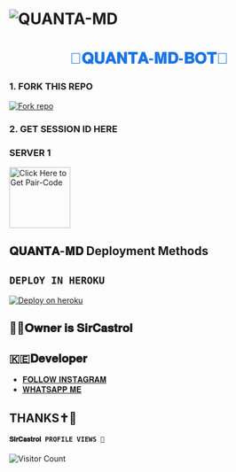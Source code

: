  # ![QUANTA-MD](https://readme-typing-svg.demolab.com?font=Poppins&size=24&pause=800&color=008080&center=true&vCenter=true&width=600&lines=🥰+**ASSALAMUALAIKUM**+❣️+**EVERYONE**+👋🏻;😍+**WELCOME+TO+QUANTA+MD+BOT**+🧩;🔥+**THE+ULTIMATE+WHATSAPP+BOT+EXPERIENCE!**;🎉+**ENJOY+UNLIMITED+FEATURES+AND+COMMANDS!**;💡+**FAST+%7C+RELIABLE+%7C+USER-FRIENDLY+BOT!**;✨+**LET'S+GET+STARTED!**)

# <h1 align="center" style="font-family: 'Arial', sans-serif; color: #1a73e8;">🧩𝐐𝐔𝐀𝐍𝐓𝐀-𝐌𝐃-𝐁𝐎𝐓🧩</h1>


### 1. FORK THIS REPO

<a href='https://github.com/Sircastrol/Quanta-md/fork' target="_blank"><img alt='Fork repo' src='https://img.shields.io/badge/Fork This Repo-black?style=for-the-badge&logo=git&logoColor=white'/></a>

### 2. GET SESSION ID HERE

### SERVER 1 
 
<a href="https://castrol-session-by-confronter.onrender.com/pair"><img src="https://img.shields.io/badge/SESSION_ID-blue" alt="Click Here to Get Pair-Code" width="110"></a>   

 ##  𝐐𝐔𝐀𝐍𝐓𝐀-𝐌𝐃 Deployment Methods
 
## ```DEPLOY IN HEROKU```

[![Deploy on heroku](https://www.herokucdn.com/deploy/button.svg)](https://dashboard.heroku.com/new?button-url=https://github.com/Itxxwasi/WASI_TECH_BOT&template=https://github.com/Itxxwasi/WASI_TECH_BOT.git)


## 🔆🔆𝐎𝐰𝐧𝐞𝐫 𝐢𝐬 𝐒𝐢𝐫𝐂𝐚𝐬𝐭𝐫𝐨𝐥

## 🇰🇪𝐃𝐞𝐯𝐞𝐥𝐨𝐩𝐞𝐫

- [𝐅𝐎𝐋𝐋𝐎𝐖 𝐈𝐍𝐒𝐓𝐀𝐆𝐑𝐀𝐌](https://instagram.com/canva_error_404)
- [𝐖𝐇𝐀𝐓𝐒𝐀𝐏𝐏 𝐌𝐄](https://wa.me/254745945422)
## THANKS✝️💛
  



#### ```𝐒𝐢𝐫𝐂𝐚𝐬𝐭𝐫𝐨𝐥 PROFILE VIEWS 🧚```
![Visitor Count](https://profile-counter.glitch.me/sircastrol/count.svg)
